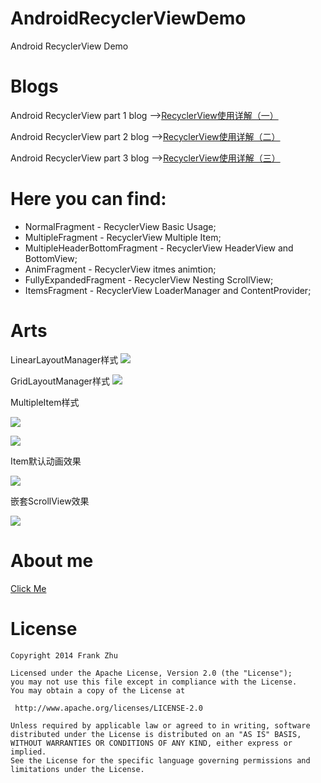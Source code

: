 # AndroidRecyclerViewDemo
Android RecyclerView Demo 

Blogs
============
Android RecyclerView part 1 blog -->[RecyclerView使用详解（一）](http://frank-zhu.github.io/android/2015/01/16/android-recyclerview-part-1/)

Android RecyclerView part 2 blog -->[RecyclerView使用详解（二）](http://frank-zhu.github.io/android/2015/02/25/android-recyclerview-part-2/)

Android RecyclerView part 3 blog -->[RecyclerView使用详解（三）](http://frank-zhu.github.io/android/2015/02/26/android-recyclerview-part-3/)

Here you can find:
============
  * NormalFragment - RecyclerView Basic Usage;
  * MultipleFragment - RecyclerView Multiple Item;
  * MultipleHeaderBottomFragment - RecyclerView HeaderView and BottomView;
  * AnimFragment - RecyclerView itmes animtion;
  * FullyExpandedFragment - RecyclerView Nesting ScrollView;
  * ItemsFragment - RecyclerView LoaderManager and ContentProvider;

Arts
============
LinearLayoutManager样式
![](https://raw.githubusercontent.com/Frank-Zhu/AndroidRecyclerViewDemo/master/art/normal_2.png)

GridLayoutManager样式
![](https://raw.githubusercontent.com/Frank-Zhu/AndroidRecyclerViewDemo/master/art/normal_1.png)

MultipleItem样式

![](https://raw.githubusercontent.com/Frank-Zhu/AndroidRecyclerViewDemo/master/art/multiple_item_1.png)

![](https://raw.githubusercontent.com/Frank-Zhu/AndroidRecyclerViewDemo/master/art/multiple_item_2.png)

Item默认动画效果

![](https://raw.githubusercontent.com/Frank-Zhu/AndroidRecyclerViewDemo/master/art/anim_1.gif)

嵌套ScrollView效果

![](https://raw.githubusercontent.com/Frank-Zhu/AndroidRecyclerViewDemo/master/art/fully_expanded_1.gif)

About me
============
[Click Me](http://frank-zhu.github.io/about.html)

License
============

    Copyright 2014 Frank Zhu

	Licensed under the Apache License, Version 2.0 (the "License");
	you may not use this file except in compliance with the License.
	You may obtain a copy of the License at

     http://www.apache.org/licenses/LICENSE-2.0

	Unless required by applicable law or agreed to in writing, software
	distributed under the License is distributed on an "AS IS" BASIS,
	WITHOUT WARRANTIES OR CONDITIONS OF ANY KIND, either express or implied.
	See the License for the specific language governing permissions and
	limitations under the License.